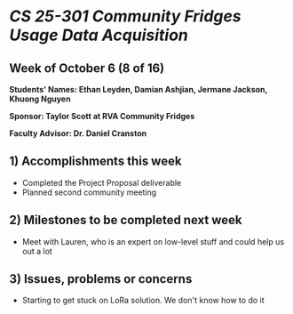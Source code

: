 # *CS 25-301 Community Fridges Usage Data Acquisition*

## Week of October 6 (8 of 16)

**Students' Names: Ethan Leyden, Damian Ashjian, Jermane Jackson, Khuong Nguyen**

**Sponsor: Taylor Scott at RVA Community Fridges**

**Faculty Advisor: Dr. Daniel Cranston**

## 1) Accomplishments this week ##
   - Completed the Project Proposal deliverable
   - Planned second community meeting

## 2) Milestones to be completed next week ##
   - Meet with Lauren, who is an expert on low-level stuff and could help us out a lot 

## 3) Issues, problems or concerns ##
   - Starting to get stuck on LoRa solution. We don't know how to do it
   